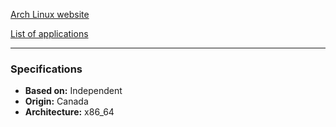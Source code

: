 [Arch Linux website](https://archlinux.org)

[List of applications](https://wiki.archlinux.org/index.php/List_of_applications)

---

### Specifications
- **Based on:** Independent
- **Origin:** Canada
- **Architecture:** x86_64
